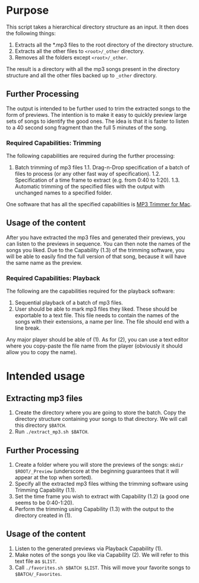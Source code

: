 # Purpose
This script takes a hierarchical directory structure as an input. It then does the following things:

1. Extracts all the *.mp3 files to the root directory of the directory structure.
2. Extracts all the other files to `<root>/_other` directory.
3. Removes all the folders except `<root>/_other`.

The result is a directory with all the mp3 songs present in the directory structure and all the other files backed up to `_other` directory.

## Further Processing
The output is intended to be further used to trim the extracted songs to the form of previews. The intention is to make it easy to quickly preview large sets of songs to identify the good ones. The idea is that it is faster to listen to a 40 second song fragment than the full 5 minutes of the song.

### Required Capabilities: Trimming
The following capabilities are required during the further processing:

1. Batch trimming of mp3 files
1.1. Drag-n-Drop specification of a batch of files to process (or any other fast way of specification).
1.2. Specification of a time frame to extract (e.g. from 0:40 to 1:20).
1.3. Automatic trimming of the specified files with the output with unchanged names to a specified folder.

One software that has all the specified capabilities is [MP3 Trimmer for Mac](http://deepniner.net/mp3trimmer/).

## Usage of the content
After you have extracted the mp3 files and generated their previews, you can listen to the previews in sequence. You can then note the names of the songs you liked. Due to the Capability (1.3) of the trimming software, you will be able to easily find the full version of that song, because it will have the same name as the preview.

### Required Capabilities: Playback
The following are the capabilities required for the playback software:

1. Sequential playback of a batch of mp3 files.
2. User should be able to mark mp3 files they liked. These should be exportable to a text file. This file needs to contain the names of the songs with their extensions, a name per line. The file should end with a line break.

Any major player should be able of (1). As for (2), you can use a text editor where you copy-paste the file name from the player (obviously it should allow you to copy the name).

# Intended usage
## Extracting mp3 files
1. Create the directory where you are going to store the batch. Copy the directory structure containing your songs to that directory. We will call this directory `$BATCH`.
2. Run `./extract_mp3.sh $BATCH`.

## Further Processing
1. Create a folder where you will store the previews of the songs: `mkdir $ROOT/_Preview` (underscore at the beginning guarantees that it will appear at the top when sorted).
2. Specify all the extracted mp3 files withing the trimming software using Trimming Capability (1.1).
3. Set the time frame you wish to extract with Capability (1.2) (a good one seems to be 0:40-1:20).
4. Perform the trimming using Capability (1.3) with the output to the directory created in (1).

## Usage of the content
1. Listen to the generated previews via Playback Capability (1).
2. Make notes of the songs you like via Capability (2). We will refer to this text file as `$LIST`.
3. Call `./favorites.sh $BATCH $LIST`. This will move your favorite songs to `$BATCH/_Favorites`.
